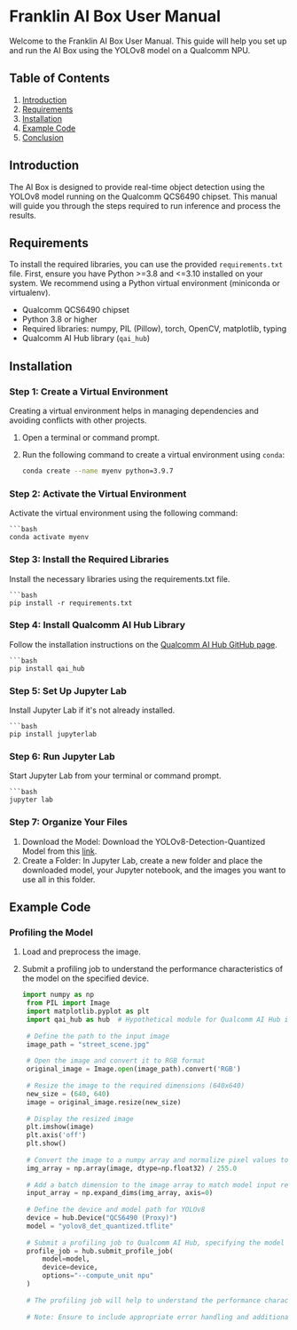 # Franklin AI Box User Manual

Welcome to the Franklin AI Box User Manual. This guide will help you set up and run the AI Box using the YOLOv8 model on a Qualcomm NPU.

## Table of Contents
1. [Introduction](#introduction)
2. [Requirements](#requirements)
3. [Installation](#installation)
4. [Example Code](#example-code)
5. [Conclusion](#conclusion)

## Introduction
The AI Box is designed to provide real-time object detection using the YOLOv8 model running on the Qualcomm QCS6490 chipset. This manual will guide you through the steps required to run inference and process the results.

## Requirements
To install the required libraries, you can use the provided `requirements.txt` file. First, ensure you have Python >=3.8 and <=3.10 installed on your system. We recommend using a Python virtual environment (miniconda or virtualenv).

- Qualcomm QCS6490 chipset
- Python 3.8 or higher
- Required libraries: numpy, PIL (Pillow), torch, OpenCV, matplotlib, typing
- Qualcomm AI Hub library (`qai_hub`)

## Installation

### Step 1: Create a Virtual Environment
Creating a virtual environment helps in managing dependencies and avoiding conflicts with other projects.

1. Open a terminal or command prompt.
2. Run the following command to create a virtual environment using `conda`:

   ```bash
   conda create --name myenv python=3.9.7

### Step 2: Activate the Virtual Environment
Activate the virtual environment using the following command:

    ```bash
    conda activate myenv

### Step 3: Install the Required Libraries
Install the necessary libraries using the requirements.txt file.

    ```bash
    pip install -r requirements.txt
    
### Step 4: Install Qualcomm AI Hub Library
Follow the installation instructions on the [Qualcomm AI Hub GitHub page](https://github.com/quic/ai-hub-models).

    ```bash
    pip install qai_hub
    
### Step 5: Set Up Jupyter Lab
Install Jupyter Lab if it's not already installed.

    ```bash
    pip install jupyterlab

### Step 6: Run Jupyter Lab
Start Jupyter Lab from your terminal or command prompt.

    ```bash
    jupyter lab

### Step 7: Organize Your Files
1. Download the Model: Download the YOLOv8-Detection-Quantized Model from this [link](https://aihub.qualcomm.com/iot/models/yolov8_det_quantized?domain=Computer+Vision&useCase=Object+Detection&chipsets=QCS6490).
2. Create a Folder: In Jupyter Lab, create a new folder and place the downloaded model, your Jupyter notebook, and the images you want to use all in this folder.

## Example Code

### Profiling the Model
1. Load and preprocess the image.
2. Submit a profiling job to understand the performance characteristics of the model on the specified device.

   ```python
   import numpy as np
    from PIL import Image
    import matplotlib.pyplot as plt
    import qai_hub as hub  # Hypothetical module for Qualcomm AI Hub interactions
    
    # Define the path to the input image
    image_path = "street_scene.jpg"
    
    # Open the image and convert it to RGB format
    original_image = Image.open(image_path).convert('RGB')
    
    # Resize the image to the required dimensions (640x640)
    new_size = (640, 640)
    image = original_image.resize(new_size)
    
    # Display the resized image
    plt.imshow(image)
    plt.axis('off')
    plt.show()
    
    # Convert the image to a numpy array and normalize pixel values to [0, 1]
    img_array = np.array(image, dtype=np.float32) / 255.0
    
    # Add a batch dimension to the image array to match model input requirements
    input_array = np.expand_dims(img_array, axis=0)
    
    # Define the device and model path for YOLOv8
    device = hub.Device("QCS6490 (Proxy)")
    model = "yolov8_det_quantized.tflite"
    
    # Submit a profiling job to Qualcomm AI Hub, specifying the model and device
    profile_job = hub.submit_profile_job(
        model=model,
        device=device,
        options="--compute_unit npu"
    )
    
    # The profiling job will help to understand the performance characteristics of the model on the specified device
    
    # Note: Ensure to include appropriate error handling and additional functionality as needed
```

